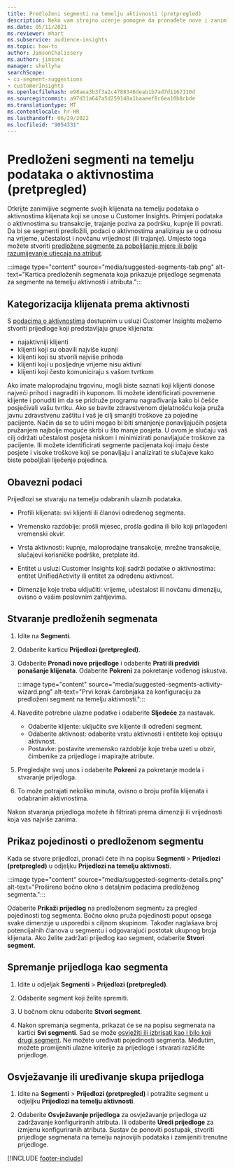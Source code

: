 ```yaml
---
title: Predloženi segmenti na temelju aktivnosti (pretpregled)
description: Neka vam strojno učenje pomogne da pronađete nove i zanimljive segmente na temelju aktivnosti klijenata.
ms.date: 05/11/2021
ms.reviewer: mhart
ms.subservice: audience-insights
ms.topic: how-to
author: JimsonChalissery
ms.author: jimsonc
manager: shellyha
searchScope:
- ci-segment-suggestions
- customerInsights
ms.openlocfilehash: e98aea3b3f3a2c4788346deab1b7ad7d1167110d
ms.sourcegitcommit: a97d31a647a5d259140a1baaeef8c6ea10b8cbde
ms.translationtype: MT
ms.contentlocale: hr-HR
ms.lasthandoff: 06/29/2022
ms.locfileid: "9054331"
---
```

# <a name="suggested-segments-based-on-activity-data-preview"></a>Predloženi segmenti na temelju podataka o aktivnostima (pretpregled)

Otkrijte zanimljive segmente svojih klijenata na temelju podataka o aktivnostima klijenata koji se unose u Customer Insights. Primjeri podataka o aktivnostima su transakcije, trajanje poziva za podršku, kupnje ili povrati. Da bi se segmenti predložili, podaci o aktivnostima analiziraju se u odnosu na vrijeme, učestalost i novčanu vrijednost (ili trajanje). Umjesto toga možete stvoriti [predložene segmente za poboljšanje mjere ili bolje razumijevanje utjecaja na atribut](suggested-segments.md).

:::image type="content" source="media/suggested-segments-tab.png" alt-text="Kartica predloženih segmenata koja prikazuje prijedloge segmenata za segmente na temelju aktivnosti i atributa.":::

## <a name="categorize-customers-by-activity"></a>Kategorizacija klijenata prema aktivnosti

S [podacima o aktivnostima](activities.md) dostupnim u usluzi Customer Insights možemo stvoriti prijedloge koji predstavljaju grupe klijenata:

- najaktivniji klijenti 
- klijenti koji su obavili najviše kupnji 
- klijenti koji su stvorili najviše prihoda 
- klijenti koji u posljednje vrijeme nisu aktivni 
- klijenti koji često komuniciraju s vašom tvrtkom  

Ako imate maloprodajnu trgovinu, mogli biste saznati koji klijenti donose najveći prihod i nagraditi ih kuponom. Ili možete identificirati povremene klijente i ponuditi im da se pridruže programu nagrađivanja kako bi češće posjećivali vašu tvrtku.
Ako se bavite zdravstvenom djelatnošću koja pruža javnu zdravstvenu zaštitu i vaš je cilj smanjiti troškove za pojedine pacijente. Način da se to učini mogao bi biti smanjenje ponavljajućih posjeta pružanjem najbolje moguće skrbi u što manje posjeta. U ovom je slučaju vaš cilj održati učestalost posjeta niskom i minimizirati ponavljajuće troškove za pacijente. Ili možete identificirati segmente pacijenata koji imaju česte posjete i visoke troškove koji se ponavljaju i analizirati te slučajeve kako biste poboljšali liječenje pojedinca. 

## <a name="required-data"></a>Obavezni podaci

Prijedlozi se stvaraju na temelju odabranih ulaznih podataka. 

- Profili klijenata: svi klijenti ili članovi određenog segmenta. 

- Vremensko razdoblje: prošli mjesec, prošla godina ili bilo koji prilagođeni vremenski okvir.

- Vrsta aktivnosti: kupnje, maloprodajne transakcije, mrežne transakcije, slučajevi korisničke podrške, pretplate itd.  

- Entitet u usluzi Customer Insights koji sadrži podatke o aktivnostima: entitet UnifiedActivity ili entitet za određenu aktivnost. 

- Dimenzije koje treba uključiti: vrijeme, učestalost ili novčanu dimenziju, ovisno o vašim poslovnim zahtjevima.

## <a name="generate-suggested-segments"></a>Stvaranje predloženih segmenata

1. Idite na **Segmenti**.

1. Odaberite karticu **Prijedlozi (pretpregled)**.

1. Odaberite **Pronađi nove prijedloge** i odaberite **Prati ili predvidi ponašanje klijenata**. Odaberite **Pokreni** za pokretanje vođenog iskustva.

   :::image type="content" source="media/suggested-segments-activity-wizard.png" alt-text="Prvi korak čarobnjaka za konfiguraciju za predloženi segment na temelju aktivnosti.":::

1. Navedite potrebne ulazne podatke i odaberite **Sljedeće** za nastavak.

   - Odaberite klijente: uključite sve klijente ili određeni segment.
   - Odaberite aktivnost: odaberite vrstu aktivnosti i entitete koji opisuju aktivnost.
   - Postavke: postavite vremensko razdoblje koje treba uzeti u obzir, čimbenike za prijedloge i mapirajte atribute.

1. Pregledajte svoj unos i odaberite **Pokreni** za pokretanje modela i stvaranje prijedloga.

1. To može potrajati nekoliko minuta, ovisno o broju profila klijenata i odabranim aktivnostima. 

Nakon stvaranja prijedloga možete ih filtrirati prema dimenziji ili vrijednosti koja vas najviše zanima. 

## <a name="view-details-of-a-suggested-segment"></a>Prikaz pojedinosti o predloženom segmentu

Kada se stvore prijedlozi, pronaći ćete ih na popisu **Segmenti** > **Prijedlozi (pretpregled)** u odjeljku **Prijedlozi na temelju aktivnosti**.

:::image type="content" source="media/suggested-segments-details.png" alt-text="Prošireno bočno okno s detaljnim podacima predloženog segmenta.":::

Odaberite **Prikaži prijedlog** na predloženom segmentu za pregled pojedinosti tog segmenta. Bočno okno pruža pojedinosti poput opsega svake dimenzije u usporedbi s ciljnom skupinom. Također naglašava broj potencijalnih članova u segmentu i odgovarajući postotak ukupnog broja klijenata. Ako želite zadržati prijedlog kao segment, odaberite **Stvori segment**.    

## <a name="save-a-suggestion-as-a-segment"></a>Spremanje prijedloga kao segmenta

1. Idite u odjeljak **Segmenti** > **Prijedlozi (pretpregled)**.

1. Odaberite segment koji želite spremiti. 

1. U bočnom oknu odaberite **Stvori segment**. 

1. Nakon spremanja segmenta, prikazat će se na popisu segmenata na kartici **Svi segmenti**. Sad se može [osvježiti ili izbrisati kao i bilo koji drugi segment](segments.md). Ne možete uređivati pojedinosti segmenta. Međutim, možete promijeniti ulazne kriterije za prijedloge i stvarati različite prijedloge.

## <a name="refresh-or-edit-a-set-of-suggestions"></a>Osvježavanje ili uređivanje skupa prijedloga

1. Idite na **Segmenti** > **Prijedlozi (pretpregled)** i potražite segment u odjeljku **Prijedlozi na temelju aktivnosti**.

1. Odaberite **Osvježavanje prijedloga** za osvježavanje prijedloga uz zadržavanje konfiguriranih atributa. Ili odaberite **Uredi prijedloge** za izmjenu konfiguriranih atributa. Sustav će ponoviti postupak, stvoriti prijedloge segmenata na temelju najnovijih podataka i zamijeniti trenutne prijedloge.

[!INCLUDE [footer-include](includes/footer-banner.md)]
